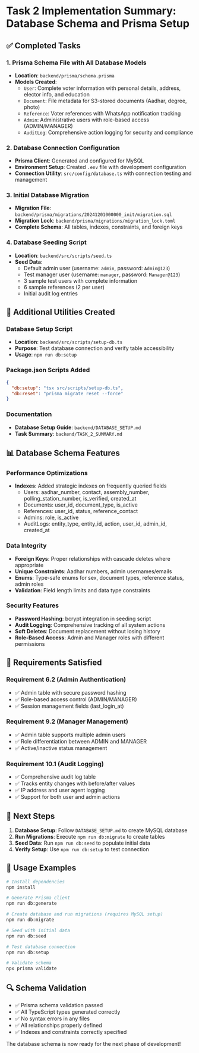 # Task 2 Implementation Summary: Database Schema and Prisma Setup

## ✅ Completed Tasks

### 1. Prisma Schema File with All Database Models

- **Location**: `backend/prisma/schema.prisma`
- **Models Created**:
  - `User`: Complete voter information with personal details, address, elector info, and education
  - `Document`: File metadata for S3-stored documents (Aadhar, degree, photo)
  - `Reference`: Voter references with WhatsApp notification tracking
  - `Admin`: Administrative users with role-based access (ADMIN/MANAGER)
  - `AuditLog`: Comprehensive action logging for security and compliance

### 2. Database Connection Configuration

- **Prisma Client**: Generated and configured for MySQL
- **Environment Setup**: Created `.env` file with development configuration
- **Connection Utility**: `src/config/database.ts` with connection testing and management

### 3. Initial Database Migration

- **Migration File**: `backend/prisma/migrations/20241201000000_init/migration.sql`
- **Migration Lock**: `backend/prisma/migrations/migration_lock.toml`
- **Complete Schema**: All tables, indexes, constraints, and foreign keys

### 4. Database Seeding Script

- **Location**: `backend/src/scripts/seed.ts`
- **Seed Data**:
  - Default admin user (username: `admin`, password: `Admin@123`)
  - Test manager user (username: `manager`, password: `Manager@123`)
  - 3 sample test users with complete information
  - 6 sample references (2 per user)
  - Initial audit log entries

## 🔧 Additional Utilities Created

### Database Setup Script

- **Location**: `backend/src/scripts/setup-db.ts`
- **Purpose**: Test database connection and verify table accessibility
- **Usage**: `npm run db:setup`

### Package.json Scripts Added

```json
{
  "db:setup": "tsx src/scripts/setup-db.ts",
  "db:reset": "prisma migrate reset --force"
}
```

### Documentation

- **Database Setup Guide**: `backend/DATABASE_SETUP.md`
- **Task Summary**: `backend/TASK_2_SUMMARY.md`

## 📊 Database Schema Features

### Performance Optimizations

- **Indexes**: Added strategic indexes on frequently queried fields
  - Users: aadhar_number, contact, assembly_number, polling_station_number, is_verified, created_at
  - Documents: user_id, document_type, is_active
  - References: user_id, status, reference_contact
  - Admins: role, is_active
  - AuditLogs: entity_type, entity_id, action, user_id, admin_id, created_at

### Data Integrity

- **Foreign Keys**: Proper relationships with cascade deletes where appropriate
- **Unique Constraints**: Aadhar numbers, admin usernames/emails
- **Enums**: Type-safe enums for sex, document types, reference status, admin roles
- **Validation**: Field length limits and data type constraints

### Security Features

- **Password Hashing**: bcrypt integration in seeding script
- **Audit Logging**: Comprehensive tracking of all system actions
- **Soft Deletes**: Document replacement without losing history
- **Role-Based Access**: Admin and Manager roles with different permissions

## 🎯 Requirements Satisfied

### Requirement 6.2 (Admin Authentication)

- ✅ Admin table with secure password hashing
- ✅ Role-based access control (ADMIN/MANAGER)
- ✅ Session management fields (last_login_at)

### Requirement 9.2 (Manager Management)

- ✅ Admin table supports multiple admin users
- ✅ Role differentiation between ADMIN and MANAGER
- ✅ Active/inactive status management

### Requirement 10.1 (Audit Logging)

- ✅ Comprehensive audit log table
- ✅ Tracks entity changes with before/after values
- ✅ IP address and user agent logging
- ✅ Support for both user and admin actions

## 🚀 Next Steps

1. **Database Setup**: Follow `DATABASE_SETUP.md` to create MySQL database
2. **Run Migrations**: Execute `npm run db:migrate` to create tables
3. **Seed Data**: Run `npm run db:seed` to populate initial data
4. **Verify Setup**: Use `npm run db:setup` to test connection

## 📝 Usage Examples

```bash
# Install dependencies
npm install

# Generate Prisma client
npm run db:generate

# Create database and run migrations (requires MySQL setup)
npm run db:migrate

# Seed with initial data
npm run db:seed

# Test database connection
npm run db:setup

# Validate schema
npx prisma validate
```

## 🔍 Schema Validation

- ✅ Prisma schema validation passed
- ✅ All TypeScript types generated correctly
- ✅ No syntax errors in any files
- ✅ All relationships properly defined
- ✅ Indexes and constraints correctly specified

The database schema is now ready for the next phase of development!
